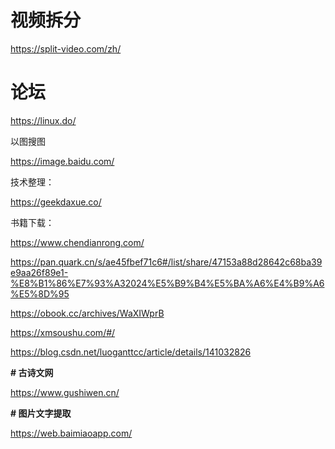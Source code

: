 # 视频拆分

https://split-video.com/zh/



# 论坛

https://linux.do/



以图搜图

https://image.baidu.com/



技术整理：

https://geekdaxue.co/



书籍下载：

https://www.chendianrong.com/



https://pan.quark.cn/s/ae45fbef71c6#/list/share/47153a88d28642c68ba39e9aa26f89e1-%E8%B1%86%E7%93%A32024%E5%B9%B4%E5%BA%A6%E4%B9%A6%E5%8D%95



https://obook.cc/archives/WaXIWprB



https://xmsoushu.com/#/



https://blog.csdn.net/luoganttcc/article/details/141032826





**# 古诗文网**

https://www.gushiwen.cn/



**# 图片文字提取**

https://web.baimiaoapp.com/
